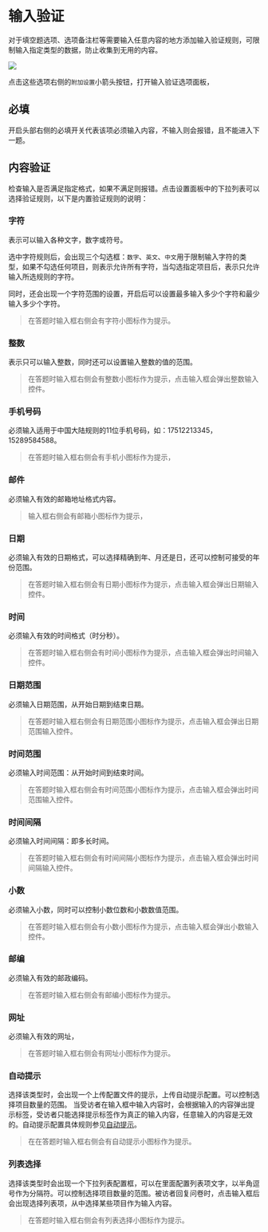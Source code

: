 # 输入验证

对于填空题选项、选项备注栏等需要输入任意内容的地方添加输入验证规则，可限制输入指定类型的数据，防止收集到无用的内容。

<img src='./images/input-validation.png'>

点击这些选项右侧的`附加设置`小箭头按钮，打开输入验证选项面板，

## 必填
开启头部右侧的必填开关代表该项必须输入内容，不输入则会报错，且不能进入下一题。

## 内容验证
检查输入是否满足指定格式，如果不满足则报错。点击设置面板中的下拉列表可以选择验证规则，以下是内置验证规则的说明：

### 字符
表示可以输入各种文字，数字或符号。

选中字符规则后，会出现三个勾选框：`数字`、`英文`、`中文`用于限制输入字符的类型，如果不勾选任何项目，则表示允许所有字符，当勾选指定项目后，表示只允许输入所选规则的字符。

同时，还会出现一个字符范围的设置，开启后可以设置最多输入多少个字符和最少输入多少个字符。
  > 在答题时输入框右侧会有字符小图标作为提示。

### 整数
表示只可以输入整数，同时还可以设置输入整数的值的范围。
  > 在答题时输入框右侧会有整数小图标作为提示，点击输入框会弹出整数输入控件。

### 手机号码
必须输入适用于中国大陆规则的11位手机号码，如：17512213345，15289584588。
  > 在答题时输入框右侧会有手机小图标作为提示，

### 邮件
必须输入有效的邮箱地址格式内容。
  > 输入框右侧会有邮箱小图标作为提示，

### 日期
必须输入有效的日期格式，可以选择精确到年、月还是日，还可以控制可接受的年份范围。
  > 在答题时输入框右侧会有日期小图标作为提示，点击输入框会弹出日期输入控件。

### 时间
必须输入有效的时间格式（时分秒）。
  > 在答题时输入框右侧会有时间小图标作为提示，点击输入框会弹出时间输入控件。

### 日期范围
必须输入日期范围，从开始日期到结束日期。
  > 在答题时输入框右侧会有日期范围小图标作为提示，点击输入框会弹出日期范围输入控件。

### 时间范围
必须输入时间范围：从开始时间到结束时间。
  > 在答题时输入框右侧会有时间范围小图标作为提示，点击输入框会弹出时间范围输入控件。

### 时间间隔
必须输入时间间隔：即多长时间。
  > 在答题时输入框右侧会有时间间隔小图标作为提示，点击输入框会弹出时间间隔输入控件。

### 小数
必须输入小数，同时可以控制小数位数和小数数值范围。
  > 在答题时输入框右侧会有小数小图标作为提示，点击输入框会弹出小数输入控件。

### 邮编
必须输入有效的邮政编码。
  > 在答题时输入框右侧会有邮编小图标作为提示。

### 网址
必须输入有效的网址，
  > 在答题时输入框右侧会有网址小图标作为提示。

### 自动提示
选择该类型时，会出现一个上传配置文件的提示，上传自动提示配置。可以控制选择项目数量的范围。
当受访者在输入框中输入内容时，会根据输入的内容弹出提示标签，受访者只能选择提示标签作为真正的输入内容，任意输入的内容是无效的。自动提示配置具体规则参见[自动提示](./auto-complete.md)。
  > 在在答题时输入框右侧会有自动提示小图标作为提示。
  
### 列表选择
选择该类型时会出现一个下拉列表配置框，可以在里面配置列表项文字，以半角逗号作为分隔符。可以控制选择项目数量的范围。被访者回复问卷时，点击输入框后会出现选择列表项，从中选择某些项目作为输入内容。
  > 在答题时输入框右侧会有列表选择小图标作为提示。



